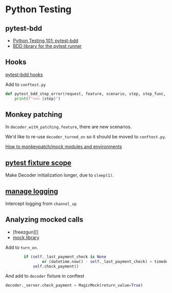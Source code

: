 # Python Testing

## pytest-bdd 
* [Python Testing 101: pytest-bdd][]
* [BDD library for the pytest runner][]

## Hooks
[pytest-bdd hooks][]

Add to `conftest.py`
```python
def pytest_bdd_step_error(request, feature, scenario, step, step_func, step_func_args, exception):
    print(f"<<< {step}")
```

## Monkey patching
In `decoder_witH_patching.feature`, there are new scenarios.

We'd like to re-use `decoder_turned_on` so it should be moved to `conftest.py`.

[How to monkeypatch/mock modules and environments][]


## [pytest fixture scope][]
Make Decoder initialization longer, due to `sleep(1)`.

## [manage logging][]
Intercept logging from `channel_up`

## Analyzing mocked calls
* [freezgun][]
* [mock library][]

Add to `turn_on`.
```python
        if (self._last_payment_check is None
                or (datetime.now() - self._last_payment_check) > timedelta(days=1)):
            self.check_payment()
```

And add to `decoder` fixture in conftest
```python
decoder._server.check_payment = MagicMock(return_value=True)
```

[Python Testing 101: pytest-bdd]: https://automationpanda.com/2018/10/22/python-testing-101-pytest-bdd/
[BDD library for the pytest runner]: https://pypi.org/project/pytest-bdd/
[pytest-bdd hooks]: https://pypi.org/project/pytest-bdd/#hooks
[How to monkeypatch/mock modules and environments]: https://docs.pytest.org/en/7.1.x/how-to/monkeypatch.html
[pytest fixture scope]: https://docs.pytest.org/en/7.1.x/reference/reference.html#pytest-fixture
[manage logging]: https://docs.pytest.org/en/7.1.x/how-to/logging.html#how-to-manage-logging
[freezegun]: https://pypi.org/project/freezegun/
[mock library]: https://docs.python.org/3/library/unittest.mock.html#module-unittest.mock

